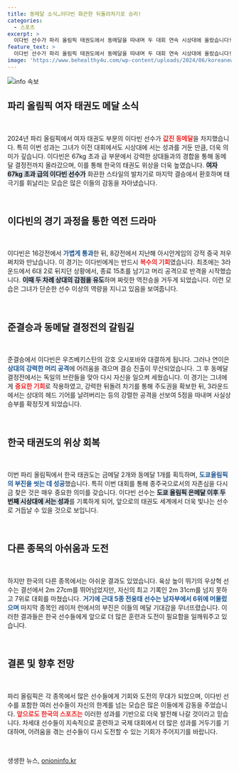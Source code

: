 ```yaml
---
title: 동메달 소식…이다빈 화끈한 뒤돌려차기로 승리!
categories:
  - 스포츠
excerpt: >
  이다빈 선수가 파리 올림픽 태권도에서 동메달을 따내며 두 대회 연속 시상대에 올랐습니다! 8강에서의 짜릿한 역전승과 화끈한 발차기로, 태극기를 휘날리며 자존심을 되찾은 한국 태권도의 위상을 확인하세요!
feature_text: >
  이다빈 선수가 파리 올림픽 태권도에서 동메달을 따내며 두 대회 연속 시상대에 올랐습니다! 8강에서의 짜릿한 역전승과 화끈한 발차기로, 태극기를 휘날리며 자존심을 되찾은 한국 태권도의 위상을 확인하세요!
image: 'https://www.behealthy4u.com/wp-content/uploads/2024/06/koreanews.jpg'
---
```


<p><img src="https://www.behealthy4u.com/wp-content/uploads/2024/06/koreanews.jpg" alt="info 속보" /></p>

<h2 data-ke-size="size26">파리 올림픽 여자 태권도 메달 소식</h2>

<p data-ke-size="size16">&nbsp;</p>

<p data-ke-size="size16">2024년 파리 올림픽에서 여자 태권도 부문의 이다빈 선수가 <b><span style="color: #ee2323;">값진 동메달</span></b>을 차지했습니다. 특히 이번 성과는 그녀가 이전 대회에서도 시상대에 서는 성과를 거둔 만큼, 더욱 의미가 깊습니다. 이다빈은 67kg 초과 급 부문에서 강력한 상대들과의 경합을 통해 동메달 결정전까지 올라갔으며, 이를 통해 한국의 태권도 위상을 더욱 높였습니다. <b><span style="background-color: #21538527;">여자 67kg 초과 급의 이다빈 선수가</span></b> 화끈한 스타일의 발차기로 마지막 결승에서 환호하며 태극기를 휘날리는 모습은 많은 이들의 감동을 자아냈습니다.</p>

<p data-ke-size="size16">&nbsp;</p>

<h2 data-ke-size="size26">이다빈의 경기 과정을 통한 역전 드라마</h2>

<p data-ke-size="size16">&nbsp;</p>

<p data-ke-size="size16">이다빈은 16강전에서 <b><span style="color: #1a5490;">가볍게 통과</span></b>한 뒤, 8강전에서 지난해 아시안게임의 강적 중국 저우쩌치와 만났습니다. 이 경기는 이다빈에게는 반드시 <b><span style="color: #ee2323;">복수의 기회</span></b>였습니다. 최초에는 3라운드에서 6대 2로 뒤지던 상황에서, 종료 15초를 남기고 머리 공격으로 반격을 시작했습니다. <b><span style="background-color: #21538527;">이때 두 차례 상대의 감점을 유도</span></b>하며 짜릿한 역전승을 거두게 되었습니다. 이런 모습은 그녀가 단순한 선수 이상의 역량을 지니고 있음을 보여줍니다.</p>

<p data-ke-size="size16">&nbsp;</p>

<h2 data-ke-size="size26">준결승과 동메달 결정전의 갈림길</h2>

<p data-ke-size="size16">&nbsp;</p>

<p data-ke-size="size16">준결승에서 이다빈은 우즈베키스탄의 강호 오시포바와 대결하게 됩니다. 그러나 연이은 <b><span style="color: #1a5490;">상대의 강력한 머리 공격</span></b>에 어려움을 겪으며 결승 진출이 무산되었습니다. 그 후 동메달 결정전에서는 독일의 브란들을 맞아 다시 자신을 일으켜 세웠습니다. 이 경기는 그녀에게 <b><span style="color: #ee2323;">중요한 기회</span></b>로 작용하였고, 강력한 뒤돌려 차기를 통해 주도권을 확보한 뒤, 3라운드에서는 상대의 헤드 기어를 날려버리는 등의 강렬한 공격을 선보여 5점을 따내며 사실상 승부를 확정짓게 되었습니다.</p>

<p data-ke-size="size16">&nbsp;</p>

<h2 data-ke-size="size26">한국 태권도의 위상 회복</h2>

<p data-ke-size="size16">&nbsp;</p>

<p data-ke-size="size16">이번 파리 올림픽에서 한국 태권도는 금메달 2개와 동메달 1개를 획득하며, <b><span style="color: #1a5490;">도쿄올림픽의 부진을 씻는 데 성공</span></b>했습니다. 특히 이번 대회를 통해 종주국으로서의 자존심을 다시금 찾은 것은 매우 중요한 의미를 갖습니다. 이다빈 선수는 <b><span style="background-color: #21538527;">도쿄 올림픽 은메달 이후 두 번째 시상대에 서는 성과</span></b>를 기록하게 되어, 앞으로의 태권도 세계에서 더욱 빛나는 선수로 거듭날 수 있을 것으로 보입니다.</p>

<p data-ke-size="size16">&nbsp;</p>

<h2 data-ke-size="size26">다른 종목의 아쉬움과 도전</h2>

<p data-ke-size="size16">&nbsp;</p>

<p data-ke-size="size16">하지만 한국의 다른 종목에서는 아쉬운 결과도 있었습니다. 육상 높이 뛰기의 우상혁 선수는 결선에서 2m 27cm를 뛰어넘었지만, 자신의 최고 기록인 2m 31cm를 넘지 못하고 7위로 대회를 마쳤습니다. <b><span style="color: #1a5490;">거기에 근대 5종 전웅태 선수는 남자부에서 6위에 머물렀으며</span></b> 마지막 종목인 레이저 런에서의 부진은 이들의 메달 기대감을 무너뜨렸습니다. 이러한 결과들은 한국 선수들에게 앞으로 더 많은 훈련과 도전이 필요함을 일깨워주고 있습니다.</p>

<p data-ke-size="size16">&nbsp;</p>

<h2 data-ke-size="size26">결론 및 향후 전망</h2>

<p data-ke-size="size16">&nbsp;</p>

<p data-ke-size="size16">파리 올림픽은 각 종목에서 많은 선수들에게 기회와 도전의 무대가 되었으며, 이다빈 선수를 포함한 여러 선수들이 자신의 한계를 넘는 모습은 많은 이들에게 감동을 주었습니다. <b><span style="color: #ee2323;">앞으로도 한국의 스포츠는</span></b> 이러한 성과를 기반으로 더욱 발전해 나갈 것이라고 믿습니다. 차세대 선수들이 지속적으로 훈련하고 국제 대회에서 더 많은 성과를 거두기를 기대하며, 어려움을 겪는 선수들이 다시 도전할 수 있는 기회가 주어지기를 바랍니다.</p>

<p data-ke-size="size16">&nbsp;</p>
생생한 뉴스, <a href="https://onioninfo.kr" rel="dofollow">onioninfo.kr</a>


